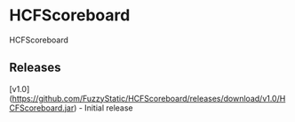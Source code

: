 # HCFScoreboard
HCFScoreboard

## Releases

[v1.0] (https://github.com/FuzzyStatic/HCFScoreboard/releases/download/v1.0/HCFScoreboard.jar) - Initial release
